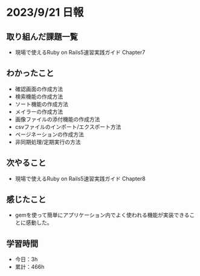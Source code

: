 # 2023/9/21 日報
## 取り組んだ課題一覧
- 現場で使えるRuby on Rails5速習実践ガイド Chapter7

## わかったこと
- 確認画面の作成方法
- 検索機能の作成方法
- ソート機能の作成方法
- メイラーの作成方法
- 画像ファイルの添付機能の作成方法
- csvファイルのインポート/エクスポート方法
- ページネーションの作成方法
- 非同期処理/定期実行の方法

## 次やること
- 現場で使えるRuby on Rails5速習実践ガイド Chapter8

## 感じたこと
- gemを使って簡単にアプリケーション内でよく使われる機能が実装できることに感動した。

## 学習時間
- 今日：3h
- 累計：466h
